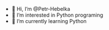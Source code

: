 - 👋 Hi, I’m @Petr-Hebelka
- 👀 I’m interested in Python programing
- 🌱 I’m currently learning Python

<!---
Petr-Hebelka/Petr-Hebelka is a ✨ special ✨ repository because its `README.md` (this file) appears on your GitHub profile.
You can click the Preview link to take a look at your changes.
--->
